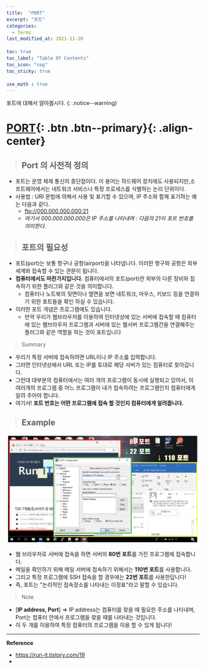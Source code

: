```yaml
---
title:  "PORT"
excerpt: "포트"
categories:
  - Terms
last_modified_at: 2021-11-20

toc: true
toc_label: "Table Of Contents"
toc_icon: "cog"
toc_sticky: true

use_math : true
---
```


 포트에 대해서 알아봅시다.
{: .notice--warning}

# [PORT](#link){: .btn .btn--primary}{: .align-center}

> ## Port 의 사전적 정의

- 포트는 운영 체제 통신의 종단점이다. 이 용어는 하드웨어 장치에도 사용되지만,소프트웨어에서는 네트워크 서비스나 특정 프로세스를 식별하는 논리 단위이다.
- 사용법 : URI 문법에 의해서 사용 및 표기할 수 있으며, IP 주소와 함께 표기하는 예는 다음과 같다.
  - ftp://000.000.000.000:21
  - *여기서 000.000.000.000은 IP 주소를 나타내며 : 다음의 21이 포트 번호를 의미한다.*

> ## 포트의 필요성

- 포트(port)는 보통 항구나 공항(airport)을 나타냅니다. 이러한 항구와 공항은 외부세계와 접속할 수 있는 관문이 됩니다.
- **컴퓨터에서도 마찬가지입니다.** 컴퓨터에서의 포트(port)란 외부의 다른 장비와 접속하기 위한 플러그와 같은 것을 의미합니다.
  - 컴퓨터나 노트북의 뒷면이나 옆면을 보면 네트워크, 마우스, 키보드 등을 연결하기 위한 포트들을 확인 하실 수 있습니다.
- 이러한 포트 개념은 프로그램에도 있습니다.
  -  만약 우리가 웹브라우저를 이용하여 인터넷상에 있는 서버에 접속할 때 컴퓨터에 있는 웹브라우저 프로그램과 서버에 있는 웹서버 프로그램간을 연결해주는 플러그와 같은 역할을 하는 것이 포트입니다

> Summary

- 우리가 특정 서버에 접속하려면 URL이나 IP 주소를 입력합니다.
- 그러면 인터넷상에서 URL 또는 IP를 토대로 해당 서버가 있는 컴퓨터로 찾아갑니다.
- 그런데 대부분의 컴퓨터에서는 여러 개의 프로그램이 동시에 실행되고 있어서, 이 여러개의 프로그램 중 어느 프로그램이 내가 접속하려는 프로그램인지 컴퓨터에게 알려 주어야 합니다.
- 여기서! **포트 번호는 어떤 프로그램에 접속 할 것인지 컴퓨터에게 알려줍니다.**

> ## Example

![png](/assets/images/Program/7_1.png)

- 웹 브라우저로 서버에 접속을 하면 서버의 **80번 포트**를 가진 프로그램에 접속합니다. 
- 메일을 확인하기 위해 메일 서버에 접속하기 위해서는 **110번 포트**를 사용합니다.
- 그리고 특정 프로그램에 SSH 접속을 할 경우에는 **22번 포트**를 사용한답니다!
- 즉, 포트는 "논리적인 접속장소를 나타내는 이정표"라고 말할 수 있습니다.

> Note

- [**IP address, Port**] => IP address는 컴퓨터를 찾을 때 필요한 주소를 나타내며, Port는 컴퓨터 안에서 프로그램을 찾을 때를 나타내는 것입니다.
- 이 두 개를 이용하여 특정 컴퓨터의 프로그램을 이용 할 수 있게 됩니다!

---

**Reference**

- <https://run-it.tistory.com/19>
- 





